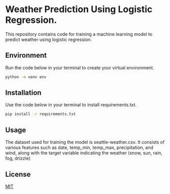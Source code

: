 # Weather Prediction Using Logistic Regression.

This repository contains code for training a machine learning model to predict weather using logistic regression.

## Environment
Run the code below in your terminal to create your virtual environment.
```bash
python -m venv env
```

## Installation

Use the code below in your terminal to install requirements.txt.

```bash
pip install -r requirements.txt
```

## Usage
The dataset used for training the model is seattle-weather.csv. It consists of various features such as date, temp_min, temp_max, precipitation, and wind, along with the target variable indicating the weather (snow, sun, rain, fog, drizzle)




## License

[MIT](https://choosealicense.com/licenses/mit/)
